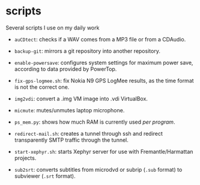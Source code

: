 scripts
=======

Several scripts I use on my daily work

- `auCDtect`: checks if a WAV comes from a MP3 file or from a CDAudio.

- `backup-git`: mirrors a git repository into another repository.

- `enable-powersave`: configures system settings for maximum power save,
  according to data provided by PowerTop.

- `fix-gps-logmee.sh`: fix Nokia N9 GPS LogMee results, as the time format is
  not the correct one.

- `img2vdi`: convert a .img VM image into .vdi VirtualBox.

- `micmute`: mutes/unmutes laptop microphone.

- `ps_mem.py`: shows how much RAM is currently used *per program*.

- `redirect-mail.sh`: creates a tunnel through ssh and redirect transparently
  SMTP traffic through the tunnel.
  
- `start-xephyr.sh`: starts Xephyr server for use with Fremantle/Harmattan
  projects.

- `sub2srt`: converts subtitles from microdvd or subrip (`.sub` format) to
  subviewer (`.srt` format).

